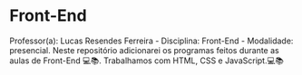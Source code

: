 # Front-End
Professor(a): Lucas Resendes Ferreira - Disciplina: Front-End - Modalidade: presencial. Neste repositório adicionarei os programas feitos durante as aulas de Front-End 💻📚. Trabalhamos com HTML, CSS e JavaScript.💻📚 
